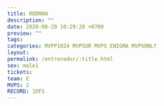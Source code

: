 ```yaml
---
title: RODMAN
description: ""
date: 2020-08-29 10:29:20 +0700
preview: ""
tags: 
categories: MVPP1024 MVPSUR MVPS ENIGMA MVPSONLY
layout: 
permalink: /entrenador/:title.html
sex: male1
tickets: 
team: E
MVPS: 2
RECORD: 1DFS
---
```

